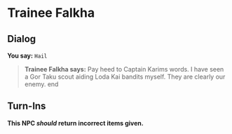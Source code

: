 # Trainee Falkha


## Dialog

**You say:** `Hail`



>**Trainee Falkha says:** Pay heed to Captain Karims words. I have seen a Gor Taku scout aiding Loda Kai bandits myself. They are clearly our enemy.
end



## Turn-Ins



**This NPC *should* return incorrect items given.**





